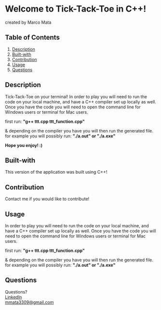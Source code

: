 # Welcome to Tick-Tack-Toe in C++!
created by Marco Mata

## Table of Contents
1. [Description](#description)
2. [Built-with](#built-with)
3. [Contribution](#contribution)
4. [Usage](#usage)
5. [Questions](#questions)


## Description
Tick-Tack-Toe on your terminal! In order to play you will need to run the code on your local machine, and have a C++ compiler set up locally as well. Once you have the code you will need to open the command line for Windows users or terminal for Mac users.

first run: **"g++ ttt.cpp ttt_function.cpp"**

& depending on the compiler you have you will then run the generated file.<br />
for example you will possibly run: **"./a.out" or "./a.exe"**

**Hope you enjoy! :)**


## Built-with
This version of the application was built using C++!

## Contribution
Contact me if you would like to contribute!

## Usage
In order to play you will need to run the code on your local machine, and have a C++ compiler set up locally as well.
Once you have the code you will need to open the command line for Windows users or terminal for Mac users.

first run: **"g++ ttt.cpp ttt_function.cpp"**

& depending on the compiler you have you will then run the generated file.<br />
for example you will possibly run: **"./a.out" or "./a.exe"**

## Questions
Questions? <br /> 
<a href="https://www.linkedin.com/in/marco-mata-8165bb175/">LinkedIn</a><br />
mmata3309@gmail.com
